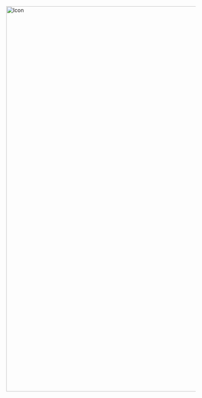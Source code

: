 <img width="1024" height="1024" alt="Icon" src="https://github.com/user-attachments/assets/727b9de1-f338-4d3e-b456-9d68b218b818" />



